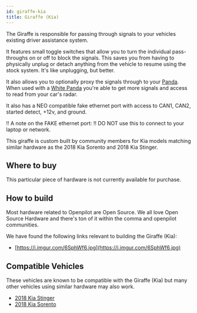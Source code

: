 ```yaml
---
id: giraffe-kia
title: Giraffe (Kia)
---
```


The Giraffe is responsible for passing through signals to your vehicles existing driver assistance system. 

It features small toggle switches that allow you to turn the individual pass-throughs on or off to block the signals.  This saves you from having to physically unplug or detach anything from the vehicle to resume using the stock system. It&#x27;s like unplugging, but better. 

It also allows you to optionally proxy the signals through to your [Panda](/hardware/panda/).  When used with a [White Panda](/hardware/panda/panda-white/) you&#x27;re able to get more signals and access to read from your car&#x27;s radar.

It also has a NEO compatible fake ethernet port with access to CAN1, CAN2, started detect, +12v, and ground.

!! A note on the FAKE ethernet port:
!! DO NOT use this to connect to your laptop or network.

This giraffe is custom built by community members for Kia models matching similar hardware as the 2018 Kia Sorento and 2018 Kia Stinger.

## Where to buy

This particular piece of hardware is not currently available for purchase.

## How to build

Most hardware related to Openpilot are Open Source.
We all love Open Source Hardware and there's ton of it within the comma and openpilot communities.

We have found the following links relevant to building the Giraffe (Kia):

* [https://i.imgur.com/6SphWf6.jpg](https://i.imgur.com/6SphWf6.jpg)

## Compatible Vehicles

These vehicles are known to be compatible with the Giraffe (Kia) but many other vehicles using similar hardware may also work.

* [2018 Kia Stinger](./kia//2018-kia-stinger.md)
* [2018 Kia Sorento](./kia//2018-kia-sorento.md)

